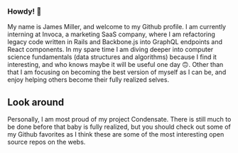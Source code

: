 ### Howdy! 👋

My name is James Miller, and welcome to my Github profile. I am currently interning at Invoca, a marketing SaaS company, where I am refactoring legacy code written in
Rails and Backbone.js into GraphQL endpoints and React components. In my spare time I am diving deeper into computer science fundamentals (data structures and algorithms) because I find it interesting, and who knows maybe it will be useful one day 🙃. Other than that I am focusing on becoming the best version of myself as I can be, and enjoy helping others become their fully realized selves.

## Look around
Personally, I am most proud of my project Condensate. There is still much to be done before that baby is fully realized, but you should check out some of my Github favorites as I think these are some of the most interesting open source repos on the webs. 


<!--
**JamesRexMiller4/JamesRexMiller4** is a ✨ _special_ ✨ repository because its `README.md` (this file) appears on your GitHub profile.

Here are some ideas to get you started:

- 🔭 I’m currently working on ...
- 🌱 I’m currently learning ...
- 👯 I’m looking to collaborate on ...
- 🤔 I’m looking for help with ...
- 💬 Ask me about ...
- 📫 How to reach me: ...
- 😄 Pronouns: ...
- ⚡ Fun fact: ...
-->

